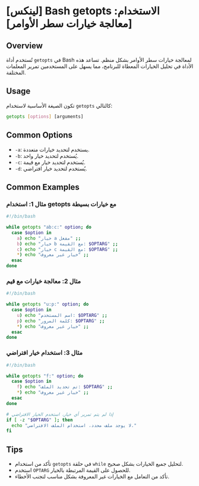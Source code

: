 # [لينكس] Bash getopts الاستخدام: [معالجة خيارات سطر الأوامر]

## Overview
تُستخدم أداة `getopts` في Bash لمعالجة خيارات سطر الأوامر بشكل منظم. تساعد هذه الأداة في تحليل الخيارات المعطاة للبرنامج، مما يسهل على المستخدمين تمرير المعلمات المختلفة.

## Usage
تكون الصيغة الأساسية لاستخدام `getopts` كالتالي:

```bash
getopts [options] [arguments]
```

## Common Options
- `-a`: يستخدم لتحديد خيارات متعددة.
- `-b`: يُستخدم لتحديد خيار واحد.
- `-c`: يُستخدم لتحديد خيار مع قيمة.
- `-d`: يُستخدم لتحديد خيار افتراضي.

## Common Examples

### مثال 1: استخدام getopts مع خيارات بسيطة
```bash
#!/bin/bash

while getopts "ab:c:" option; do
  case $option in
    a) echo "خيار a مفعل" ;;
    b) echo "خيار b مع القيمة: $OPTARG" ;;
    c) echo "خيار c مع القيمة: $OPTARG" ;;
    *) echo "خيار غير معروف" ;;
  esac
done
```

### مثال 2: معالجة خيارات مع قيم
```bash
#!/bin/bash

while getopts "u:p:" option; do
  case $option in
    u) echo "اسم المستخدم: $OPTARG" ;;
    p) echo "كلمة المرور: $OPTARG" ;;
    *) echo "خيار غير معروف" ;;
  esac
done
```

### مثال 3: استخدام خيار افتراضي
```bash
#!/bin/bash

while getopts "f:" option; do
  case $option in
    f) echo "تم تحديد الملف: $OPTARG" ;;
    *) echo "خيار غير معروف" ;;
  esac
done

# إذا لم يتم تمرير أي خيار، استخدم الخيار الافتراضي
if [ -z "$OPTARG" ]; then
  echo "لا يوجد ملف محدد، استخدام الملف الافتراضي."
fi
```

## Tips
- تأكد من استخدام `getopts` في حلقة `while` لتحليل جميع الخيارات بشكل صحيح.
- استخدم `OPTARG` للحصول على القيمة المرتبطة بالخيار.
- تأكد من التعامل مع الخيارات غير المعروفة بشكل مناسب لتجنب الأخطاء.